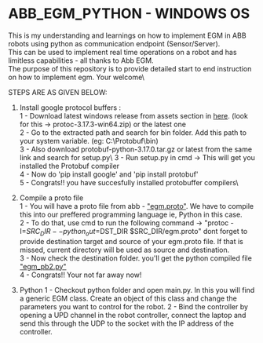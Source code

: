# ABB_EGM_PYTHON - WINDOWS OS
This is my understanding and learnings on how to implement EGM in ABB robots using python as communication endpoint (Sensor/Server).\
This can be used to implement real time operations on a robot and has limitless capabilities - all thanks to Abb EGM.\
The purpose of this repository is to provide detailed start to end instruction on how to implement egm. Your welcome\


STEPS ARE AS GIVEN BELOW:

1) Install google protocol buffers :\
   1 - Download latest windows release from assets section in [here](https://github.com/protocolbuffers/protobuf/releases). (look for this ->  protoc-3.17.3-win64.zip) or the latest one\
   2 - Go to the extracted path and search for bin folder. Add this path to your system variable. (eg: C:\Protobuf\bin)\
   3 - Also download protobuf-python-3.17.0.tar.gz or latest from the same link and search for setup.py\ 
   3 - Run setup.py in cmd -> This will get you installed the Protobuf compiler\
   4 - Now do 'pip install google' and 'pip install protobuf'\
   5 - Congrats!! you have succesfully installed protobuffer compilers\
   
2) Compile a proto file\
   1 - You will have a proto file from abb - ["egm.proto"](https://github.com/ros-industrial/abb_libegm/blob/master/proto/egm.proto). We have to compile this into our preffered programming language ie, Python in this case.\
   2 - To do that, use cmd to run the following command -> "protoc -I=$SRC_DIR --python_out=$DST_DIR $SRC_DIR/egm.proto" dont forget to provide destination target and source of your egm.proto file. If that is missed, current directory will be used as source and destination.\
   3 - Now check the destination folder. you'll get the python compiled file ["egm_pb2.py"](https://github.com/bestin-07/ABB_EGM_PYTHON/blob/main/Python/egm_pb2.py)\
   4 - Congrats!! Your not far away now!
3) Python
   1 - Checkout python folder and open main.py. In this you will find a generic EGM class. Create an object of this class and change the parameters you want to control for the robot.
   2 - Bind the controller by opening a UPD channel in the robot controller, connect the laptop and send this through the UDP to the socket with the IP address of the controller. 
